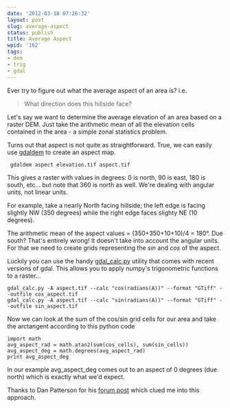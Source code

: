 ```yaml
---
date: '2012-03-18 07:26:32'
layout: post
slug: average-aspect
status: publish
title: Average Aspect
wpid: '162'
tags:
- dem
- trig
- gdal
---
```


Ever try to figure out what the average aspect of an area is? i.e. 



> What direction does this hillside face? 




Let's say we want to determine the average elevation of an area based on a raster DEM. Just take the arithmetic mean of all the elevation cells contained in the area - a simple zonal statistics problem.

Turns out that aspect is not quite as straightforward. True, we can easily use [gdaldem](http://www.gdal.org/gdaldem.html) to create an aspect map.

`
gdaldem aspect elevation.tif aspect.tif`

This gives a raster with values in degrees: 0 is north, 90 is east, 180 is south, etc... but note that 360 is north as well.  We're dealing with angular units, not linear units. 

For example, take a nearly North facing hillside; the left edge is facing slightly NW (350 degrees) while the right edge faces slighty NE (10 degrees).

The arithmetic mean of the aspect values = (350+350+10+10)/4 = 180°. Due south? That's entirely wrong! It doesn't take into account the angular units. For that we need to create grids representing the _sin_ and _cos_ of the aspect. 

Luckily you can use the handy [gdal_calc.py](http://svn.osgeo.org/gdal/trunk/gdal/swig/python/scripts/gdal_calc.py) utility that comes with recent versions of gdal. This allows you to apply numpy's trigonometric functions to a raster...

    gdal_calc.py -A aspect.tif --calc "cos(radians(A))" --format "GTiff" --outfile cos_aspect.tif  
    gdal_calc.py -A aspect.tif --calc "sin(radians(A))" --format "GTiff" --outfile sin_aspect.tif

Now we can look at the sum of the cos/sin grid cells for our area and take the arctangent according to this python code

    import math
    avg_aspect_rad = math.atan2(sum(cos_cells), sum(sin_cells))
    avg_aspect_deg = math.degrees(avg_aspect_rad)
    print avg_aspect_deg 

In our example avg_aspect_deg comes out to an aspect of 0 degrees (due north) which is exactly what we'd expect. 

Thanks to Dan Patterson for his [forum post](http://forums.esri.com/Thread.asp?c=3&f=40&t=119358&mc=8#343468) which clued me into this approach. 
